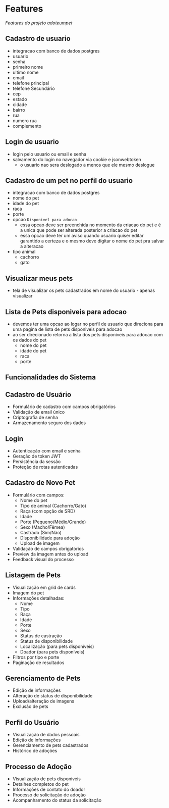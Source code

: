 # Features
_Features do projeto adoteumpet_

## Cadastro de usuario
- integracao com banco de dados postgres
- usuario
- senha
- primeiro nome
- ultimo nome
- email
- telefone principal
- telefone Secundário
- cep
- estado
- cidade
- bairro
- rua
- numero rua
- complemento

## Login de usuario
- login pelo usuario ou email e senha
- salvamento do login no navegador via cookie e jsonwebtoken
    - o usuario nao sera deslogado a menos que ele mesmo deslogue

## Cadastro de um pet no perfil do usuario
- integracao com banco de dados postgres
- nome do pet
- idade do pet
- raca
- porte
- opcao `Disponivel para adocao`
    - essa opcao deve ser preenchida no momento da criacao do pet e é a unica que pode ser alterada posterior a criacao do pet
    - essa opcao deve ter um aviso quando usuario quiser editar garantido a certeza e o mesmo deve digitar o nome do pet pra salvar a alteracao
- tipo animal
    - cachorro
    - gato

## Visualizar meus pets
- tela de visualizar os pets cadastrados em nome do usuario - apenas visualizar

## Lista de Pets disponiveis para adocao
- devemos ter uma opcao ao logar no perfil de usuario que direciona para uma pagina de lista de pets disponiveis para adocao
- ao ser direcionado retorna a lista dos pets disponiveis para adocao com os dados do pet
    - nome do pet
    - idade do pet
    - raca
    - porte

## Funcionalidades do Sistema

## Cadastro de Usuário
- Formulário de cadastro com campos obrigatórios
- Validação de email único
- Criptografia de senha
- Armazenamento seguro dos dados

## Login
- Autenticação com email e senha
- Geração de token JWT
- Persistência da sessão
- Proteção de rotas autenticadas

## Cadastro de Novo Pet
- Formulário com campos:
  - Nome do pet
  - Tipo de animal (Cachorro/Gato)
  - Raça (com opção de SRD)
  - Idade
  - Porte (Pequeno/Médio/Grande)
  - Sexo (Macho/Fêmea)
  - Castrado (Sim/Não)
  - Disponibilidade para adoção
  - Upload de imagem
- Validação de campos obrigatórios
- Preview da imagem antes do upload
- Feedback visual do processo

## Listagem de Pets
- Visualização em grid de cards
- Imagem do pet
- Informações detalhadas:
  - Nome
  - Tipo
  - Raça
  - Idade
  - Porte
  - Sexo
  - Status de castração
  - Status de disponibilidade
  - Localização (para pets disponíveis)
  - Doador (para pets disponíveis)
- Filtros por tipo e porte
- Paginação de resultados

## Gerenciamento de Pets
- Edição de informações
- Alteração de status de disponibilidade
- Upload/alteração de imagens
- Exclusão de pets

## Perfil do Usuário
- Visualização de dados pessoais
- Edição de informações
- Gerenciamento de pets cadastrados
- Histórico de adoções

## Processo de Adoção
- Visualização de pets disponíveis
- Detalhes completos do pet
- Informações de contato do doador
- Processo de solicitação de adoção
- Acompanhamento do status da solicitação